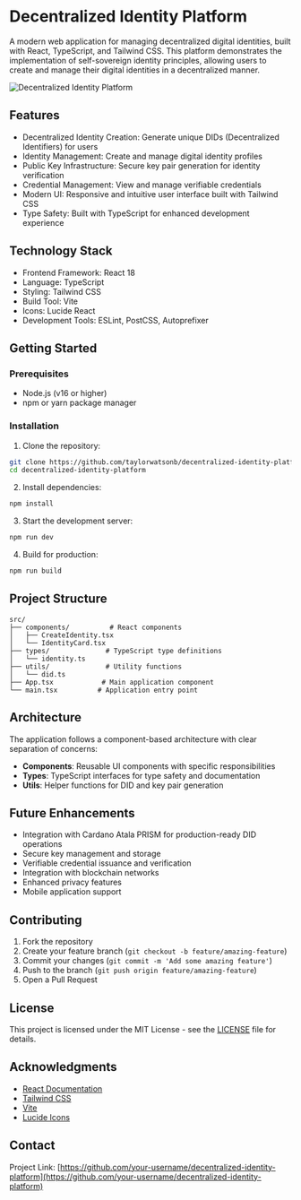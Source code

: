 # Decentralized Identity Platform

A modern web application for managing decentralized digital identities, built with React, TypeScript, and Tailwind CSS. This platform demonstrates the implementation of self-sovereign identity principles, allowing users to create and manage their digital identities in a decentralized manner.

![Decentralized Identity Platform](https://source.unsplash.com/random/1200x630?blockchain,technology)

## Features

- Decentralized Identity Creation: Generate unique DIDs (Decentralized Identifiers) for users
- Identity Management: Create and manage digital identity profiles
- Public Key Infrastructure: Secure key pair generation for identity verification
- Credential Management: View and manage verifiable credentials
- Modern UI: Responsive and intuitive user interface built with Tailwind CSS
- Type Safety: Built with TypeScript for enhanced development experience

## Technology Stack

- Frontend Framework: React 18
- Language: TypeScript
- Styling: Tailwind CSS
- Build Tool: Vite
- Icons: Lucide React
- Development Tools: ESLint, PostCSS, Autoprefixer

## Getting Started

### Prerequisites

- Node.js (v16 or higher)
- npm or yarn package manager

### Installation

1. Clone the repository:
```bash
git clone https://github.com/taylorwatsonb/decentralized-identity-platform.git
cd decentralized-identity-platform
```

2. Install dependencies:
```bash
npm install
```

3. Start the development server:
```bash
npm run dev
```

4. Build for production:
```bash
npm run build
```

## Project Structure

```
src/
├── components/          # React components
│   ├── CreateIdentity.tsx
│   └── IdentityCard.tsx
├── types/              # TypeScript type definitions
│   └── identity.ts
├── utils/              # Utility functions
│   └── did.ts
├── App.tsx            # Main application component
└── main.tsx          # Application entry point
```

## Architecture

The application follows a component-based architecture with clear separation of concerns:

- **Components**: Reusable UI components with specific responsibilities
- **Types**: TypeScript interfaces for type safety and documentation
- **Utils**: Helper functions for DID and key pair generation

## Future Enhancements

- Integration with Cardano Atala PRISM for production-ready DID operations
- Secure key management and storage
- Verifiable credential issuance and verification
- Integration with blockchain networks
- Enhanced privacy features
- Mobile application support

## Contributing

1. Fork the repository
2. Create your feature branch (`git checkout -b feature/amazing-feature`)
3. Commit your changes (`git commit -m 'Add some amazing feature'`)
4. Push to the branch (`git push origin feature/amazing-feature`)
5. Open a Pull Request

## License

This project is licensed under the MIT License - see the [LICENSE](LICENSE) file for details.

## Acknowledgments

- [React Documentation](https://react.dev)
- [Tailwind CSS](https://tailwindcss.com)
- [Vite](https://vitejs.dev)
- [Lucide Icons](https://lucide.dev)

## Contact

Project Link: [https://github.com/your-username/decentralized-identity-platform](https://github.com/your-username/decentralized-identity-platform)
